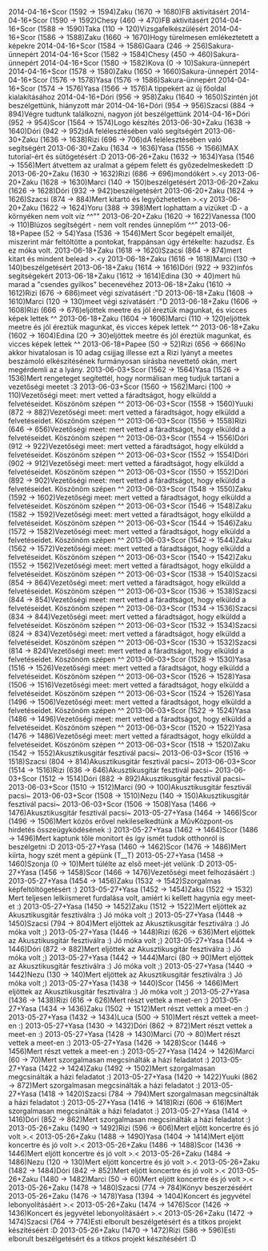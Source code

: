<tr><td>2014-04-16</td><td>+</td><td>Scor (1592 &rarr; 1594)</td><td>Zaku (1670 &rarr; 1680)</td><td>FB aktivitásért</td></tr>
<tr><td>2014-04-16</td><td>+</td><td>Scor (1590 &rarr; 1592)</td><td>Chesy (460 &rarr; 470)</td><td>FB aktivitásért</td></tr>
<tr><td>2014-04-16</td><td>+</td><td>Scor (1588 &rarr; 1590)</td><td>Taka (110 &rarr; 120)</td><td>Vizsgafelkészülésért</td></tr>
<tr><td>2014-04-16</td><td>+</td><td>Scor (1586 &rarr; 1588)</td><td>Zaku (1660 &rarr; 1670)</td><td>Hogy türelmesen emlékeztetett a képekre</td></tr>
<tr><td>2014-04-16</td><td>+</td><td>Scor (1584 &rarr; 1586)</td><td>Gaara (246 &rarr; 256)</td><td>Sakura-ünnepért</td></tr>
<tr><td>2014-04-16</td><td>+</td><td>Scor (1582 &rarr; 1584)</td><td>Chesy (450 &rarr; 460)</td><td>Sakura-ünnepért</td></tr>
<tr><td>2014-04-16</td><td>+</td><td>Scor (1580 &rarr; 1582)</td><td>Kova (0 &rarr; 10)</td><td>Sakura-ünnepért</td></tr>
<tr><td>2014-04-16</td><td>+</td><td>Scor (1578 &rarr; 1580)</td><td>Zaku (1650 &rarr; 1660)</td><td>Sakura-ünnepért</td></tr>
<tr><td>2014-04-16</td><td>+</td><td>Scor (1576 &rarr; 1578)</td><td>Yasa (1576 &rarr; 1586)</td><td>Sakura-ünnepért</td></tr>
<tr><td>2014-04-16</td><td>+</td><td>Scor (1574 &rarr; 1576)</td><td>Yasa (1566 &rarr; 1576)</td><td>A tippekért az új főoldal kialakításához</td></tr>
<tr><td>2014-04-16</td><td>+</td><td>Dóri (956 &rarr; 958)</td><td>Zaku (1640 &rarr; 1650)</td><td>Szintén jót beszélgettünk, hiányzott már</td></tr>
<tr><td>2014-04-16</td><td>+</td><td>Dóri (954 &rarr; 956)</td><td>Szacsi (884 &rarr; 894)</td><td>Végre tudtunk találkozni, nagyon jót beszélgettünk</td></tr>
<tr><td>2014-04-16</td><td>+</td><td>Dóri (952 &rarr; 954)</td><td>Scor (1564 &rarr; 1574)</td><td>Logo készítés</td></tr>
<tr><td>2013-06-30</td><td>+</td><td>Zaku (1638 &rarr; 1640)</td><td>Dóri (942 &rarr; 952)</td><td>dA felélesztésében való segítségért</td></tr>
<tr><td>2013-06-30</td><td>+</td><td>Zaku (1636 &rarr; 1638)</td><td>Rizi (696 &rarr; 706)</td><td>dA felélesztésében való segítségért</td></tr>
<tr><td>2013-06-30</td><td>+</td><td>Zaku (1634 &rarr; 1636)</td><td>Yasa (1556 &rarr; 1566)</td><td>MAX tutorial-ért és sütögetésért :D</td></tr>
<tr><td>2013-06-26</td><td>+</td><td>Zaku (1632 &rarr; 1634)</td><td>Yasa (1546 &rarr; 1556)</td><td>Mert átvettem az uralmat a gépem felett és győzedelmeskedett :D</td></tr>
<tr><td>2013-06-20</td><td>+</td><td>Zaku (1630 &rarr; 1632)</td><td>Rizi (686 &rarr; 696)</td><td>mondókért &gt;.&lt;y </td></tr>
<tr><td>2013-06-20</td><td>+</td><td>Zaku (1628 &rarr; 1630)</td><td>Marci (140 &rarr; 150)</td><td>beszélgetésért</td></tr>
<tr><td>2013-06-20</td><td>+</td><td>Zaku (1626 &rarr; 1628)</td><td>Dóri (932 &rarr; 942)</td><td>beszélgetésért</td></tr>
<tr><td>2013-06-20</td><td>+</td><td>Zaku (1624 &rarr; 1626)</td><td>Szacsi (874 &rarr; 884)</td><td>Mert kitartó és legyőzhetetlen &gt;.&lt;y</td></tr>
<tr><td>2013-06-20</td><td>+</td><td>Zaku (1622 &rarr; 1624)</td><td>Yoru (388 &rarr; 398)</td><td>Mert lophattam a vizüket :D - a környéken nem volt víz ^^&quot;&quot;</td></tr>
<tr><td>2013-06-20</td><td>+</td><td>Zaku (1620 &rarr; 1622)</td><td>Vanessa (100 &rarr; 110)</td><td>Blúzos segítségért - nem volt rendes ünneplőm ^^&quot;</td></tr>
<tr><td>2013-06-18</td><td>+</td><td>Papee (52 &rarr; 54)</td><td>Yasa (1536 &rarr; 1546)</td><td>Mert Scor begépelt emailjét, miszerint már feltöltötte a pontokat, frappánsan úgy értékelte: hazudsz. És ez móka volt.</td></tr>
<tr><td>2013-06-18</td><td>+</td><td>Zaku (1618 &rarr; 1620)</td><td>Szacsi (864 &rarr; 874)</td><td>mert kitart és mindent belead &gt;.&lt;y</td></tr>
<tr><td>2013-06-18</td><td>+</td><td>Zaku (1616 &rarr; 1618)</td><td>Marci (130 &rarr; 140)</td><td>beszélgetésért</td></tr>
<tr><td>2013-06-18</td><td>+</td><td>Zaku (1614 &rarr; 1616)</td><td>Dóri (922 &rarr; 932)</td><td>infós segítségekért</td></tr>
<tr><td>2013-06-18</td><td>+</td><td>Zaku (1612 &rarr; 1614)</td><td>Edina (30 &rarr; 40)</td><td>mert hű marad a &quot;csendes gyilkos&quot; becenevéhez</td></tr>
<tr><td>2013-06-18</td><td>+</td><td>Zaku (1610 &rarr; 1612)</td><td>Rizi (676 &rarr; 686)</td><td>meet végi szívatásért :&quot;D</td></tr>
<tr><td>2013-06-18</td><td>+</td><td>Zaku (1608 &rarr; 1610)</td><td>Marci (120 &rarr; 130)</td><td>meet végi szívatásért :&quot;D</td></tr>
<tr><td>2013-06-18</td><td>+</td><td>Zaku (1606 &rarr; 1608)</td><td>Rizi (666 &rarr; 676)</td><td>eljöttek meetre és jól éreztük magunkat, és vicces képek lettek ^^</td></tr>
<tr><td>2013-06-18</td><td>+</td><td>Zaku (1604 &rarr; 1606)</td><td>Marci (110 &rarr; 120)</td><td>eljöttek meetre és jól éreztük magunkat, és vicces képek lettek ^^</td></tr>
<tr><td>2013-06-18</td><td>+</td><td>Zaku (1602 &rarr; 1604)</td><td>Edina (20 &rarr; 30)</td><td>eljöttek meetre és jól éreztük magunkat, és vicces képek lettek ^^</td></tr>
<tr><td>2013-06-18</td><td>+</td><td>Papee (50 &rarr; 52)</td><td>Rizi (656 &rarr; 666)</td><td>No akkor hivatalosan is 10 adag csijjag illesse ezt a Rizi lyányt a meetes beszámoló elkészitésének furmányosan sírásba nevettető okán, mert megérdemli az a lyány.</td></tr>
<tr><td>2013-06-03</td><td>+</td><td>Scor (1562 &rarr; 1564)</td><td>Yasa (1526 &rarr; 1536)</td><td>Mert rengeteget segítettél, hogy normálisan meg tudjuk tartani a vezetőségi meetet :3</td></tr>
<tr><td>2013-06-03</td><td>+</td><td>Scor (1560 &rarr; 1562)</td><td>Marci (100 &rarr; 110)</td><td>Vezetőségi meet: mert vetted a fáradtságot, hogy elküldd a felvetéseidet. Köszönöm szépen ^^</td></tr>
<tr><td>2013-06-03</td><td>+</td><td>Scor (1558 &rarr; 1560)</td><td>Yuuki (872 &rarr; 882)</td><td>Vezetőségi meet: mert vetted a fáradtságot, hogy elküldd a felvetéseidet. Köszönöm szépen ^^</td></tr>
<tr><td>2013-06-03</td><td>+</td><td>Scor (1556 &rarr; 1558)</td><td>Rizi (646 &rarr; 656)</td><td>Vezetőségi meet: mert vetted a fáradtságot, hogy elküldd a felvetéseidet. Köszönöm szépen ^^</td></tr>
<tr><td>2013-06-03</td><td>+</td><td>Scor (1554 &rarr; 1556)</td><td>Dóri (912 &rarr; 922)</td><td>Vezetőségi meet: mert vetted a fáradtságot, hogy elküldd a felvetéseidet. Köszönöm szépen ^^</td></tr>
<tr><td>2013-06-03</td><td>+</td><td>Scor (1552 &rarr; 1554)</td><td>Dóri (902 &rarr; 912)</td><td>Vezetőségi meet: mert vetted a fáradtságot, hogy elküldd a felvetéseidet. Köszönöm szépen ^^</td></tr>
<tr><td>2013-06-03</td><td>+</td><td>Scor (1550 &rarr; 1552)</td><td>Dóri (892 &rarr; 902)</td><td>Vezetőségi meet: mert vetted a fáradtságot, hogy elküldd a felvetéseidet. Köszönöm szépen ^^</td></tr>
<tr><td>2013-06-03</td><td>+</td><td>Scor (1548 &rarr; 1550)</td><td>Zaku (1592 &rarr; 1602)</td><td>Vezetőségi meet: mert vetted a fáradtságot, hogy elküldd a felvetéseidet. Köszönöm szépen ^^</td></tr>
<tr><td>2013-06-03</td><td>+</td><td>Scor (1546 &rarr; 1548)</td><td>Zaku (1582 &rarr; 1592)</td><td>Vezetőségi meet: mert vetted a fáradtságot, hogy elküldd a felvetéseidet. Köszönöm szépen ^^</td></tr>
<tr><td>2013-06-03</td><td>+</td><td>Scor (1544 &rarr; 1546)</td><td>Zaku (1572 &rarr; 1582)</td><td>Vezetőségi meet: mert vetted a fáradtságot, hogy elküldd a felvetéseidet. Köszönöm szépen ^^</td></tr>
<tr><td>2013-06-03</td><td>+</td><td>Scor (1542 &rarr; 1544)</td><td>Zaku (1562 &rarr; 1572)</td><td>Vezetőségi meet: mert vetted a fáradtságot, hogy elküldd a felvetéseidet. Köszönöm szépen ^^</td></tr>
<tr><td>2013-06-03</td><td>+</td><td>Scor (1540 &rarr; 1542)</td><td>Zaku (1552 &rarr; 1562)</td><td>Vezetőségi meet: mert vetted a fáradtságot, hogy elküldd a felvetéseidet. Köszönöm szépen ^^</td></tr>
<tr><td>2013-06-03</td><td>+</td><td>Scor (1538 &rarr; 1540)</td><td>Szacsi (854 &rarr; 864)</td><td>Vezetőségi meet: mert vetted a fáradtságot, hogy elküldd a felvetéseidet. Köszönöm szépen ^^</td></tr>
<tr><td>2013-06-03</td><td>+</td><td>Scor (1536 &rarr; 1538)</td><td>Szacsi (844 &rarr; 854)</td><td>Vezetőségi meet: mert vetted a fáradtságot, hogy elküldd a felvetéseidet. Köszönöm szépen ^^</td></tr>
<tr><td>2013-06-03</td><td>+</td><td>Scor (1534 &rarr; 1536)</td><td>Szacsi (834 &rarr; 844)</td><td>Vezetőségi meet: mert vetted a fáradtságot, hogy elküldd a felvetéseidet. Köszönöm szépen ^^</td></tr>
<tr><td>2013-06-03</td><td>+</td><td>Scor (1532 &rarr; 1534)</td><td>Szacsi (824 &rarr; 834)</td><td>Vezetőségi meet: mert vetted a fáradtságot, hogy elküldd a felvetéseidet. Köszönöm szépen ^^</td></tr>
<tr><td>2013-06-03</td><td>+</td><td>Scor (1530 &rarr; 1532)</td><td>Szacsi (814 &rarr; 824)</td><td>Vezetőségi meet: mert vetted a fáradtságot, hogy elküldd a felvetéseidet. Köszönöm szépen ^^</td></tr>
<tr><td>2013-06-03</td><td>+</td><td>Scor (1528 &rarr; 1530)</td><td>Yasa (1516 &rarr; 1526)</td><td>Vezetőségi meet: mert vetted a fáradtságot, hogy elküldd a felvetéseidet. Köszönöm szépen ^^</td></tr>
<tr><td>2013-06-03</td><td>+</td><td>Scor (1526 &rarr; 1528)</td><td>Yasa (1506 &rarr; 1516)</td><td>Vezetőségi meet: mert vetted a fáradtságot, hogy elküldd a felvetéseidet. Köszönöm szépen ^^</td></tr>
<tr><td>2013-06-03</td><td>+</td><td>Scor (1524 &rarr; 1526)</td><td>Yasa (1496 &rarr; 1506)</td><td>Vezetőségi meet: mert vetted a fáradtságot, hogy elküldd a felvetéseidet. Köszönöm szépen ^^</td></tr>
<tr><td>2013-06-03</td><td>+</td><td>Scor (1522 &rarr; 1524)</td><td>Yasa (1486 &rarr; 1496)</td><td>Vezetőségi meet: mert vetted a fáradtságot, hogy elküldd a felvetéseidet. Köszönöm szépen ^^</td></tr>
<tr><td>2013-06-03</td><td>+</td><td>Scor (1520 &rarr; 1522)</td><td>Yasa (1476 &rarr; 1486)</td><td>Vezetőségi meet: mert vetted a fáradtságot, hogy elküldd a felvetéseidet. Köszönöm szépen ^^</td></tr>
<tr><td>2013-06-03</td><td>+</td><td>Scor (1518 &rarr; 1520)</td><td>Zaku (1542 &rarr; 1552)</td><td>Akusztikusgitár fesztivál pacsi~</td></tr>
<tr><td>2013-06-03</td><td>+</td><td>Scor (1516 &rarr; 1518)</td><td>Szacsi (804 &rarr; 814)</td><td>Akusztikusgitár fesztivál pacsi~</td></tr>
<tr><td>2013-06-03</td><td>+</td><td>Scor (1514 &rarr; 1516)</td><td>Rizi (636 &rarr; 646)</td><td>Akusztikusgitár fesztivál pacsi~</td></tr>
<tr><td>2013-06-03</td><td>+</td><td>Scor (1512 &rarr; 1514)</td><td>Dóri (882 &rarr; 892)</td><td>Akusztikusgitár fesztivál pacsi~</td></tr>
<tr><td>2013-06-03</td><td>+</td><td>Scor (1510 &rarr; 1512)</td><td>Marci (90 &rarr; 100)</td><td>Akusztikusgitár fesztivál pacsi~</td></tr>
<tr><td>2013-06-03</td><td>+</td><td>Scor (1508 &rarr; 1510)</td><td>Nezu (140 &rarr; 150)</td><td>Akusztikusgitár fesztivál pacsi~</td></tr>
<tr><td>2013-06-03</td><td>+</td><td>Scor (1506 &rarr; 1508)</td><td>Yasa (1466 &rarr; 1476)</td><td>Akusztikusgitár fesztivál pacsi~</td></tr>
<tr><td>2013-05-27</td><td>+</td><td>Yasa (1464 &rarr; 1466)</td><td>Scor (1496 &rarr; 1506)</td><td>Mert közös erővel nekileselkedtünk a MűvKözpont-os hirdetés összeügyködésének :)</td></tr>
<tr><td>2013-05-27</td><td>+</td><td>Yasa (1462 &rarr; 1464)</td><td>Scor (1486 &rarr; 1496)</td><td>Mert kaptunk tőle monitort és így ismét tudok otthonról is beszélgetni :D</td></tr>
<tr><td>2013-05-27</td><td>+</td><td>Yasa (1460 &rarr; 1462)</td><td>Scor (1476 &rarr; 1486)</td><td>Mert kiírta, hogy szét ment a gépünk (T__T) </td></tr>
<tr><td>2013-05-27</td><td>+</td><td>Yasa (1458 &rarr; 1460)</td><td>Szonja (0 &rarr; 10)</td><td>Mert túlélte az első meet-jét velünk :D</td></tr>
<tr><td>2013-05-27</td><td>+</td><td>Yasa (1456 &rarr; 1458)</td><td>Scor (1466 &rarr; 1476)</td><td>Vezetőségi meet felhozásáért :)</td></tr>
<tr><td>2013-05-27</td><td>+</td><td>Yasa (1454 &rarr; 1456)</td><td>Zaku (1532 &rarr; 1542)</td><td>Szorgalmas képfeltöltögetésért :)</td></tr>
<tr><td>2013-05-27</td><td>+</td><td>Yasa (1452 &rarr; 1454)</td><td>Zaku (1522 &rarr; 1532)</td><td> Mert teljesen lelkiismeret furdalása volt, amiért ki kellett hagynia egy meet-et :) </td></tr>
<tr><td>2013-05-27</td><td>+</td><td>Yasa (1450 &rarr; 1452)</td><td>Zaku (1512 &rarr; 1522)</td><td>Mert eljöttek az Akusztikusgitár fesztiválra :) Jó móka volt ;)</td></tr>
<tr><td>2013-05-27</td><td>+</td><td>Yasa (1448 &rarr; 1450)</td><td>Szacsi (794 &rarr; 804)</td><td>Mert eljöttek az Akusztikusgitár fesztiválra :) Jó móka volt ;)</td></tr>
<tr><td>2013-05-27</td><td>+</td><td>Yasa (1446 &rarr; 1448)</td><td>Rizi (626 &rarr; 636)</td><td>Mert eljöttek az Akusztikusgitár fesztiválra :) Jó móka volt ;)</td></tr>
<tr><td>2013-05-27</td><td>+</td><td>Yasa (1444 &rarr; 1446)</td><td>Dóri (872 &rarr; 882)</td><td>Mert eljöttek az Akusztikusgitár fesztiválra :) Jó móka volt ;)</td></tr>
<tr><td>2013-05-27</td><td>+</td><td>Yasa (1442 &rarr; 1444)</td><td>Marci (80 &rarr; 90)</td><td>Mert eljöttek az Akusztikusgitár fesztiválra :) Jó móka volt ;)</td></tr>
<tr><td>2013-05-27</td><td>+</td><td>Yasa (1440 &rarr; 1442)</td><td>Nezu (130 &rarr; 140)</td><td>Mert eljöttek az Akusztikusgitár fesztiválra :) Jó móka volt ;)</td></tr>
<tr><td>2013-05-27</td><td>+</td><td>Yasa (1438 &rarr; 1440)</td><td>Scor (1456 &rarr; 1466)</td><td>Mert eljöttek az Akusztikusgitár fesztiválra :) Jó móka volt ;)</td></tr>
<tr><td>2013-05-27</td><td>+</td><td>Yasa (1436 &rarr; 1438)</td><td>Rizi (616 &rarr; 626)</td><td>Mert részt vettek a meet-en :)</td></tr>
<tr><td>2013-05-27</td><td>+</td><td>Yasa (1434 &rarr; 1436)</td><td>Zaku (1502 &rarr; 1512)</td><td>Mert részt vettek a meet-en :)</td></tr>
<tr><td>2013-05-27</td><td>+</td><td>Yasa (1432 &rarr; 1434)</td><td>Luca (500 &rarr; 510)</td><td>Mert részt vettek a meet-en :)</td></tr>
<tr><td>2013-05-27</td><td>+</td><td>Yasa (1430 &rarr; 1432)</td><td>Dóri (862 &rarr; 872)</td><td>Mert részt vettek a meet-en :)</td></tr>
<tr><td>2013-05-27</td><td>+</td><td>Yasa (1428 &rarr; 1430)</td><td>Marci (70 &rarr; 80)</td><td>Mert részt vettek a meet-en :)</td></tr>
<tr><td>2013-05-27</td><td>+</td><td>Yasa (1426 &rarr; 1428)</td><td>Scor (1446 &rarr; 1456)</td><td>Mert részt vettek a meet-en :)</td></tr>
<tr><td>2013-05-27</td><td>+</td><td>Yasa (1424 &rarr; 1426)</td><td>Marci (60 &rarr; 70)</td><td>Mert szorgalmasan megcsinálták a házi feladatot :)</td></tr>
<tr><td>2013-05-27</td><td>+</td><td>Yasa (1422 &rarr; 1424)</td><td>Zaku (1492 &rarr; 1502)</td><td>Mert szorgalmasan megcsinálták a házi feladatot :)</td></tr>
<tr><td>2013-05-27</td><td>+</td><td>Yasa (1420 &rarr; 1422)</td><td>Yuuki (862 &rarr; 872)</td><td>Mert szorgalmasan megcsinálták a házi feladatot :)</td></tr>
<tr><td>2013-05-27</td><td>+</td><td>Yasa (1418 &rarr; 1420)</td><td>Szacsi (784 &rarr; 794)</td><td>Mert szorgalmasan megcsinálták a házi feladatot :)</td></tr>
<tr><td>2013-05-27</td><td>+</td><td>Yasa (1416 &rarr; 1418)</td><td>Rizi (606 &rarr; 616)</td><td>Mert szorgalmasan megcsinálták a házi feladatot :)</td></tr>
<tr><td>2013-05-27</td><td>+</td><td>Yasa (1414 &rarr; 1416)</td><td>Dóri (852 &rarr; 862)</td><td>Mert szorgalmasan megcsinálták a házi feladatot :)</td></tr>
<tr><td>2013-05-26</td><td>+</td><td>Zaku (1490 &rarr; 1492)</td><td>Rizi (596 &rarr; 606)</td><td>Mert eljött koncertre és jó volt &gt;.&lt;</td></tr>
<tr><td>2013-05-26</td><td>+</td><td>Zaku (1488 &rarr; 1490)</td><td>Yasa (1404 &rarr; 1414)</td><td>Mert eljött koncertre és jó volt &gt;.&lt;</td></tr>
<tr><td>2013-05-26</td><td>+</td><td>Zaku (1486 &rarr; 1488)</td><td>Scor (1436 &rarr; 1446)</td><td>Mert eljött koncertre és jó volt &gt;.&lt;</td></tr>
<tr><td>2013-05-26</td><td>+</td><td>Zaku (1484 &rarr; 1486)</td><td>Nezu (120 &rarr; 130)</td><td>Mert eljött koncertre és jó volt &gt;.&lt;</td></tr>
<tr><td>2013-05-26</td><td>+</td><td>Zaku (1482 &rarr; 1484)</td><td>Dóri (842 &rarr; 852)</td><td>Mert eljött koncertre és jó volt &gt;.&lt;</td></tr>
<tr><td>2013-05-26</td><td>+</td><td>Zaku (1480 &rarr; 1482)</td><td>Marci (50 &rarr; 60)</td><td>Mert eljött koncertre és jó volt &gt;.&lt;</td></tr>
<tr><td>2013-05-26</td><td>+</td><td>Zaku (1478 &rarr; 1480)</td><td>Szacsi (774 &rarr; 784)</td><td>Könyv beszerzéséért</td></tr>
<tr><td>2013-05-26</td><td>+</td><td>Zaku (1476 &rarr; 1478)</td><td>Yasa (1394 &rarr; 1404)</td><td>Koncert és jegyvétel lebonyolításáért &gt;.&lt;</td></tr>
<tr><td>2013-05-26</td><td>+</td><td>Zaku (1474 &rarr; 1476)</td><td>Scor (1426 &rarr; 1436)</td><td>Koncert és jegyvétel lebonyolításáért &gt;.&lt;</td></tr>
<tr><td>2013-05-26</td><td>+</td><td>Zaku (1472 &rarr; 1474)</td><td>Szacsi (764 &rarr; 774)</td><td>Esti elborult beszélgetésért és a titkos projekt készítéséért :D</td></tr>
<tr><td>2013-05-26</td><td>+</td><td>Zaku (1470 &rarr; 1472)</td><td>Rizi (586 &rarr; 596)</td><td>Esti elborult beszélgetésért és a titkos projekt készítéséért :D</td></tr>
